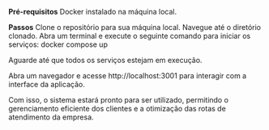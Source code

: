 **Pré-requisitos**
Docker instalado na máquina local.

**Passos**
Clone o repositório para sua máquina local.
Navegue até o diretório clonado.
Abra um terminal e execute o seguinte comando para iniciar os serviços: docker compose up

Aguarde até que todos os serviços estejam em execução.

Abra um navegador e acesse http://localhost:3001 para interagir com a interface da aplicação.

Com isso, o sistema estará pronto para ser utilizado, permitindo o gerenciamento eficiente dos clientes e a otimização das rotas de atendimento da empresa.
